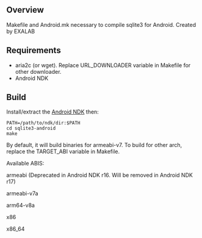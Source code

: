 Overview
--------
Makefile and Android.mk necessary to compile sqlite3 for Android. Created by EXALAB

Requirements
------------
* aria2c (or wget). Replace URL_DOWNLOADER variable in Makefile for other downloader.
* Android NDK

Build
-----
Install/extract the [Android NDK](https://developer.android.com/ndk/downloads/index.html) then:

    PATH=/path/to/ndk/dir:$PATH
    cd sqlite3-android
    make

By default, it will build binaries for armeabi-v7. To build for other arch, replace the TARGET_ABI variable in Makefile.

Available ABIS:

armeabi (Deprecated in Android NDK r16. Will be removed in Android NDK r17)

armeabi-v7a

arm64-v8a

x86

x86_64
